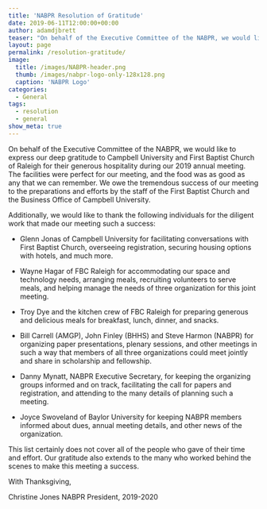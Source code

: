 ```yaml
---
title: 'NABPR Resolution of Gratitude'
date: 2019-06-11T12:00:00+00:00
author: adamdjbrett
teaser: "On behalf of the Executive Committee of the NABPR, we would like to express our deep gratitude to Campbell University and First Baptist Church of Raleigh for their generous hospitality during our 2019 annual meeting."
layout: page
permalink: /resolution-gratitude/
image:
  title: /images/NABPR-header.png
  thumb: /images/nabpr-logo-only-128x128.png
  caption: 'NABPR Logo'
categories:
  - General
tags:
  - resolution
  - general
show_meta: true  
---
```



On behalf of the Executive Committee of the NABPR, we would like to express our deep gratitude to Campbell University and First Baptist Church of Raleigh for their generous hospitality during our 2019 annual meeting. The facilities were perfect for our meeting, and the food was as good as any that we can remember.  We owe the tremendous success of our meeting to the preparations and efforts by the staff of the First Baptist Church and the Business Office of Campbell University.

Additionally, we would like to thank the following individuals for the diligent work that made our meeting such a success:

- Glenn Jonas of Campbell University for facilitating conversations with First Baptist Church, overseeing registration, securing housing options with hotels, and much more.

- Wayne Hagar of FBC Raleigh for accommodating our space and technology needs, arranging meals, recruiting volunteers to serve meals, and helping manage the needs of three organization for this joint meeting.

- Troy Dye and the kitchen crew of FBC Raleigh for preparing generous and delicious meals for breakfast, lunch, dinner, and snacks.

- Bill Carrell (AMGP), John Finley (BHHS) and Steve Harmon (NABPR) for organizing paper presentations, plenary sessions, and other meetings in such a way that members of all three organizations could meet jointly and share in scholarship and fellowship.

- Danny Mynatt, NABPR Executive Secretary, for keeping the organizing groups informed and on track, facilitating the call for papers and registration, and attending to the many details of planning such a meeting.

- Joyce Swoveland of Baylor University for keeping NABPR members informed about dues, annual meeting details, and other news of the organization.

This list certainly does not cover all of the people who gave of their time and effort. Our gratitude also extends to the many who worked behind the scenes to make this meeting a success.

With Thanksgiving,

Christine Jones
NABPR President, 2019-2020
